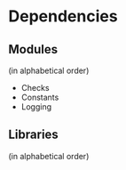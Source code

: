 # Dependencies

## Modules
(in alphabetical order)

* Checks
* Constants
* Logging

## Libraries
(in alphabetical order)
